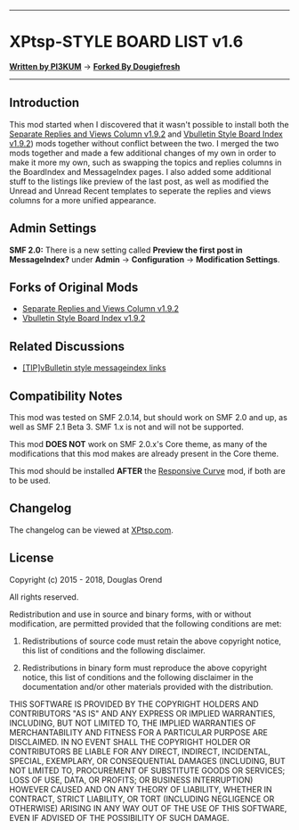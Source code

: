 ------

# XPtsp-STYLE BOARD LIST v1.6

[**Written by PI3KUM**](http://custom.simplemachines.org/mods/index.php?action=profile;u=51815) -> [**Forked By Dougiefresh**](http://www.simplemachines.org/community/index.php?action=profile;u=253913)

------

## Introduction
This mod started when I discovered that it wasn't possible to install both the [Separate Replies and Views Column v1.9.2](http://custom.simplemachines.org/mods/index.php?mod=2536) and [Vbulletin Style Board Index v1.9.2](http://custom.simplemachines.org/mods/index.php?mod=2535)) mods together without conflict between the two.  I merged the two mods together and made a few additional changes of my own in order to make it more my own, such as swapping the topics and replies columns in the BoardIndex and MessageIndex pages.  I also added some additional stuff to the listings like preview of the last post, as well as modified the Unread and Unread Recent templates to seperate the replies and views columns for a more unified appearance.

## Admin Settings
**SMF 2.0:** There is a new setting called **Preview the first post in MessageIndex?** under **Admin** -> **Configuration** -> **Modification Settings**.

## Forks of Original Mods

- [Separate Replies and Views Column v1.9.2](http://custom.simplemachines.org/mods/index.php?mod=2536)
- [Vbulletin Style Board Index v1.9.2](http://custom.simplemachines.org/mods/index.php?mod=2535)

## Related Discussions

- [[TIP]vBulletin style messageindex links](http://www.simplemachines.org/community/index.php?topic=341554.0)

## Compatibility Notes
This mod was tested on SMF 2.0.14, but should work on SMF 2.0 and up, as well as SMF 2.1 Beta 3.  SMF 1.x is not and will not be supported.

This mod **DOES NOT** work on SMF 2.0.x's Core theme, as many of the modifications that this mod makes are already present in the Core theme.

This mod should be installed **AFTER** the [Responsive Curve](http://custom.simplemachines.org/mods/index.php?mod=4040) mod, if both are to be used.

## Changelog
The changelog can be viewed at [XPtsp.com](http://www.xptsp.com/board/free-modifications/xptsp-style-board-listing/?tab=1).

## License
Copyright (c) 2015 - 2018, Douglas Orend

All rights reserved.

Redistribution and use in source and binary forms, with or without modification, are permitted provided that the following conditions are met:

1. Redistributions of source code must retain the above copyright notice, this list of conditions and the following disclaimer.

2. Redistributions in binary form must reproduce the above copyright notice, this list of conditions and the following disclaimer in the documentation and/or other materials provided with the distribution.

THIS SOFTWARE IS PROVIDED BY THE COPYRIGHT HOLDERS AND CONTRIBUTORS "AS IS" AND ANY EXPRESS OR IMPLIED WARRANTIES, INCLUDING, BUT NOT LIMITED TO, THE IMPLIED WARRANTIES OF MERCHANTABILITY AND FITNESS FOR A PARTICULAR PURPOSE ARE DISCLAIMED. IN NO EVENT SHALL THE COPYRIGHT HOLDER OR CONTRIBUTORS BE LIABLE FOR ANY DIRECT, INDIRECT, INCIDENTAL, SPECIAL, EXEMPLARY, OR CONSEQUENTIAL DAMAGES (INCLUDING, BUT NOT LIMITED TO, PROCUREMENT OF SUBSTITUTE GOODS OR SERVICES; LOSS OF USE, DATA, OR PROFITS; OR BUSINESS INTERRUPTION) HOWEVER CAUSED AND ON ANY THEORY OF LIABILITY, WHETHER IN CONTRACT, STRICT LIABILITY, OR TORT (INCLUDING NEGLIGENCE OR OTHERWISE) ARISING IN ANY WAY OUT OF THE USE OF THIS SOFTWARE, EVEN IF ADVISED OF THE POSSIBILITY OF SUCH DAMAGE.
